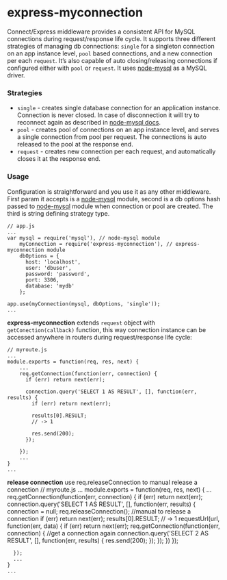 express-myconnection
============

Connect/Express middleware provides a consistent API for MySQL connections during request/response life cycle. It supports three different strategies of managing db connections: ` single ` for a singleton connection on an app instance level, `pool` based connections, and a new connection per each `request`. It’s also capable of auto closing/releasing connections if configured either with `pool` or `request`. It uses [node-mysql](https://github.com/felixge/node-mysql) as a MySQL driver.

### Strategies
*   `single` - creates single database connection for an application instance. Connection is never closed. In case of disconnection it will try to reconnect again as described in [node-mysql docs](https://github.com/felixge/node-mysql).
*   `pool` - creates pool of connections on an app instance level, and serves a single connection from pool per request. The connections is auto released to the pool at the response end.
*   `request` - creates new connection per each request, and automatically closes it at the response end.

### Usage

Configuration is straightforward and you use it as any other middleware. First param it accepts is a  [node-mysql](https://github.com/felixge/node-mysql) module, second is a db options hash passed to [node-mysql](https://github.com/felixge/node-mysql) module when connection or pool are created. The third is string defining strategy type.

    // app.js
    ...
    var mysql = require('mysql'), // node-mysql module
        myConnection = require('express-myconnection'), // express-myconnection module
        dbOptions = {
          host: 'localhost',
          user: 'dbuser',
          password: 'password',
          port: 3306,
          database: 'mydb'
        };
      
    app.use(myConnection(mysql, dbOptions, 'single'));
    ...
    
**express-myconnection** extends `request` object with `getConection(callback)` function, this way connection instance can be accessed anywhere in routers during request/response life cycle:

    // myroute.js
    ...
    module.exports = function(req, res, next) {
        ...
        req.getConnection(function(err, connection) {
          if (err) return next(err);
          
          connection.query('SELECT 1 AS RESULT', [], function(err, results) {
            if (err) return next(err);
            
            results[0].RESULT;
            // -> 1
            
            res.send(200);
          });
          
        });
        ...
    }
    ...

**release connection** use req.releaseConnection to manual release a connection
    // myroute.js
    ...
    module.exports = function(req, res, next) {
      ...
      req.getConnection(function(err, connection) {
        if (err) return next(err);
        connection.query('SELECT 1 AS RESULT', [], function(err, results) {
          connection = null;
          req.releaseConnection();    //manual to release a connection
          if (err) return next(err);
          results[0].RESULT;
          // -> 1
          requestUrl(url, function(err, data) {
            if (err) return next(err);
            req.getConnection(function(err, connection) {   //get a connection again
              connection.query('SELECT 2 AS RESULT', [], function(err, results) {
                  res.send(200);
              });
            });
          })
        });
        
      });
      ...
    }
    ...